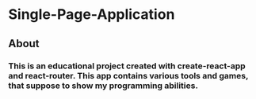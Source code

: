 # Single-Page-Application
## About
### This is an educational project created with create-react-app and react-router. This app contains various tools and games, that suppose to show my programming abilities.

